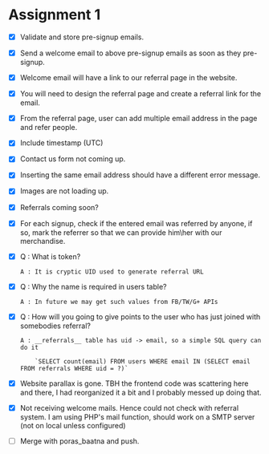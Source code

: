 Assignment 1
============
- [x] Validate and store pre-signup emails.
- [x] Send a welcome email to above pre-signup emails as soon as they pre-signup.
- [x] Welcome email will have a link to our referral page in the website.
- [x] You will need to design the referral page and create a referral link for the email.
- [x] From the referral page, user can add multiple email address in the page and refer people. 
- [x] Include timestamp (UTC)
- [x] Contact us form not coming up.
- [x] Inserting the same email address should have a different error message.
- [x] Images are not loading up.
- [x] Referrals coming soon?
- [x] For each signup, check if the entered email was referred by anyone, if so, mark the referrer so that we can provide him\her with our merchandise.
- [x] Q : What is token?

      A : It is cryptic UID used to generate referral URL
- [x] Q : Why the name is required in users table? 

      A : In future we may get such values from FB/TW/G+ APIs
- [x] Q : How will you going to give points to the user who has just joined with somebodies referral? 

      A : __referrals__ table has uid -> email, so a simple SQL query can do it

          `SELECT count(email) FROM users WHERE email IN (SELECT email FROM referrals WHERE uid = ?)`
- [x] Website parallax is gone. TBH the frontend code was scattering here and there, I had reorganized it a bit and I probably messed up doing that.
- [x] Not receiving welcome mails. Hence could not check with referral system. I am using PHP's mail function, should work on a SMTP server (not on local unless configured)
- [ ] Merge with poras_baatna and push.

